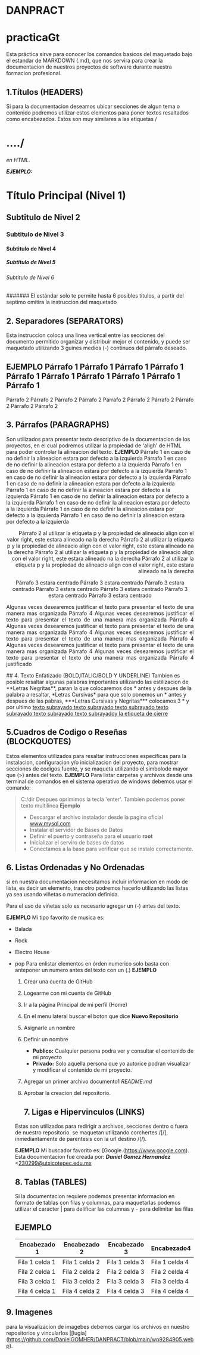 # DANPRACT
# practicaGt
Esta práctica sirve para conocer los comandos basicos del maquetado bajo el estandar de MARKDOWN (.md), que nos servira para crear la documentacion de nuestros proyectos de software durante nuestra formacion profesional.

## 1.Títulos (HEADERS)

Si para la documentacion deseamos ubicar secciones de algun tema o contenido podremos utilizar estos elementos para poner textos resaltados como encabezados. Estos son muy similares a las etiquetas /<H1>..../<H6> en HTML.

**EJEMPLO:**
# Título Principal (Nivel 1)
## Subtitulo de Nivel 2
### Subtitulo de Nivel 3
#### Subtitulo de Nivel 4
##### Subtitulo de Nivel 5
###### Subtitulo de Nivel 6
####### El estándar solo te permite hasta 6 posibles titulos, a partir del septimo omitira la instruccion del maquetado

## 2. Separadores (SEPARATORS)
Esta instruccion coloca una linea vertical entre las secciones del documento permitido organizar y distribuir mejor el contenido, y puede ser maquetado utilizando 3 guines medios (-) continuos del párrafo deseado.

**EJEMPLO**
Párrafo 1 Párrafo 1 Párrafo 1 Párrafo 1 Párrafo 1 Párrafo 1 Párrafo 1 Párrafo 1 Párrafo 1 Párrafo 1
---
Párrafo 2 Párrafo 2 Párrafo 2 Párrafo 2 Párrafo 2 Párrafo 2 Párrafo 2 Párrafo 2 Párrafo 2 Párrafo 2
## 3. Párrafos (PARAGRAPHS)
Son utilizados para presentar texto descriptivo de la documentacion de los proyectos, en el cual podremos utilizar la propiedad de 'aligh' de HTML para poder controlar la alineacion del texto.
**EJEMPLO**
Párrafo 1 en caso de no definir la alineacion estara por defecto a la izquierda Párrafo 1 en caso de no definir la alineacion estara por defecto a la izquierda Párrafo 1 en caso de no definir la alineacion estara por defecto a la izquierda Párrafo 1 en caso de no definir la alineacion estara por defecto a la izquierda Párrafo 1 en caso de no definir la alineacion estara por defecto a la izquierda Párrafo 1 en caso de no definir la alineacion estara por defecto a la izquierda Párrafo 1 en caso de no definir la alineacion estara por defecto a la izquierda Párrafo 1 en caso de no definir la alineacion estara por defecto a la izquierda Párrafo 1 en caso de no definir la alineacion estara por defecto a la izquierda Párrafo 1 en caso de no definir la alineacion estara por defecto a la izquierda 
<p align="right"> Párrafo 2 al utilizar la etiqueta p y la propiedad de alineacio align con el valor right, este estara alineado na la derecha  Párrafo 2 al utilizar la etiqueta p y la propiedad de alineacio align con el valor right, este estara alineado na la derecha  Párrafo 2 al utilizar la etiqueta p y la propiedad de alineacio align con el valor right, este estara alineado na la derecha  Párrafo 2 al utilizar la etiqueta p y la propiedad de alineacio align con el valor right, este estara alineado na la derecha </p>

<p align="center"> Párrafo 3 estara centrado Párrafo 3 estara centrado Párrafo 3 estara centrado Párrafo 3 estara centrado Párrafo 3 estara centrado Párrafo 3 estara centrado Párrafo 3 estara centrado </p>
<p align="justify"> Algunas veces desearemos justificar el texto para presentar el texto de una manera mas organizada Párrafo 4 Algunas veces desearemos justificar el texto para presentar el texto de una manera mas organizada Párrafo 4 Algunas veces desearemos justificar el texto para presentar el texto de una manera mas organizada Párrafo 4 Algunas veces desearemos justificar el texto para presentar el texto de una manera mas organizada Párrafo 4 Algunas veces desearemos justificar el texto para presentar el texto de una manera mas organizada Párrafo 4 Algunas veces desearemos justificar el texto para presentar el texto de una manera mas organizada Párrafo 4 justificado</p>
## 4. Texto Enfatizado (BOLD,ITALIC/BOLD Y UNDERLINE)
Tambien es posible resaltar algunas palabras importantes utilizando las estilizacion de **Letras Negritas**, paran la que colocaremos dos * antes y despues de la palabra a resaltar, *Letras Cursivas* para que solo ponemos un  * antes y despues de las pabras, ***Letras Cursivas y Negritas*** colocamos 3 * y por ultimo <ins> texto subrayado <ins>texto subrayado</ins> <ins>texto subrayado</ins> <ins>texto subrayado</ins> <ins>texto subrayado</ins> <ins>texto subrayado</ins>y la etiqueta de cierre  </ins>

## 5.Cuadros de Codigo o Reseñas (BLOCKQUOTES)
Estos elementos utilizados para resaltar instrucciones especificas para la instalacion, configuracion y/o inicializacion del proyecto, para mostrar secciones de codigos fuente, y se maqueta utilizando el simbolode mayor  que (>) antes del texto.
**EJEMPLO**
Para listar carpetas y archivos desde una terminal de comandos en el sistema operativo de windows debemos usar el comando:
> C:/dir
 Despues oprimimos la tecla 'enter'.
 Tambien podemos poner texto multilinea
 **Ejemplo**
> - Descargar el archivo instalador desde la pagina oficial www.mysql.com
> - Instalar el servidor de Bases de Datos
> - Definir el puerto y contraseña para el usuario **root**
> - Inicializar el serviro de bases de datos
> - Conectamos a la base para verificar que se instalo correctamente.

## 6. Listas Ordenadas y No Ordenadas
si en nuestra documentacion necesitamos incluir informacion en modo de lista, es decir un elemento, tras otro podremos hacerlo utilizando las listas ya sea usando viñetas o numeracion definida.

Para el uso de viñetas solo es necesario agregar un (-) antes del texto.

**EJEMPLO**
Mi tipo favorito de musica es:
- Balada
- Rock
- Electro House
- pop
  Para enlistar elementos  en órden numerico solo basta con anteponer un numero antes del texto con un (.)
  **EJEMPLO**

  1. Crear una cuenta de GitHub
  2. Logearme con mi cuenta de GitHub
  3. Ir a la página Principal de mi perfil (Home)
  4. En el menu lateral buscar el boton que dice  **Nuevo Repositorio**
  5. Asignarle un nombre
  6. Definir un nombre
     - **Publico:** Cualquier persona podra ver y consultar el contenido de mi proyecto
     - **Privado:** Solo aquella persona que yo autorice podran visualizar y modificar el contenido de mi proyecto.
  7. Agregar un primer archivo documento1 *README:md*
  8. Aprobar la creacion del repositorio.

     ## 7. Ligas e Hipervinculos (LINKS)
   Estas son utilizados para redirigir a archivos, secciones dentro o fuera de nuestro repositorio. se maquetan utilizando corchertes /[/], inmediantamente de parentesis con la url destino /(/).

  **EJEMPLO**
  Mi buscador favorito es: [Google.(https://www.google.com).
  Esta documentacion fue creada por: ***Daniel Gomez Hernandez***
  <230299@utxicotepec.edu.mx

  ## 8. Tablas (TABLES)
  Si la documentacion requiere podemos presentar informacion en formato de tablas con filas y columnas, para maquetarlas podemos utilizar el caracter | para delificar las columnas y - para delimitar las filas

  **EJEMPLO**
  ---------------------------------------
  |Encabezado 1|Encabezado 2|Encabezado 3| Encabezado4|
  |-------------|-----------|------------|------------|
  |Fila 1 celda 1|Fila 1 celda 2|Fila 1 celda 3|Fila 1 celda 4|
  |Fila 2 celda 1|Fila 2 celda 2|Fila 2 celda 3|Fila 2 celda 4|
  |Fila 3 celda 1|Fila 3 celda 2|Fila 3 celda 3|Fila 3 celda 4|
  |Fila 4 celda 1|Fila 4 celda 2|Fila 4 celda 3|Fila 4 celda 4|
## 9. Imagenes
para la visualizacion de imagebes debemos cargar los archivos en nuestro repositorios y vincularlos
|[lugia] (https://github.com/DanielGOMHER/DANPRACT/blob/main/wp9284905.webp).
          
